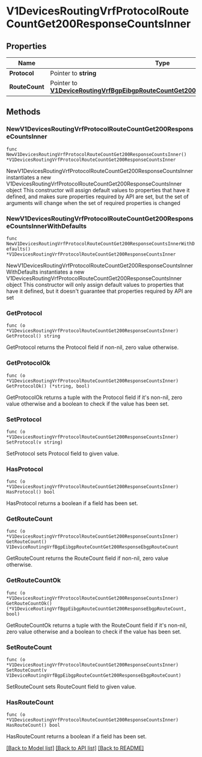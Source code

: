 # V1DevicesRoutingVrfProtocolRouteCountGet200ResponseCountsInner

## Properties

Name | Type | Description | Notes
------------ | ------------- | ------------- | -------------
**Protocol** | Pointer to **string** |  | [optional] 
**RouteCount** | Pointer to [**V1DeviceRoutingVrfBgpEibgpRouteCountGet200ResponseEbgpRouteCount**](V1DeviceRoutingVrfBgpEibgpRouteCountGet200ResponseEbgpRouteCount.md) |  | [optional] 

## Methods

### NewV1DevicesRoutingVrfProtocolRouteCountGet200ResponseCountsInner

`func NewV1DevicesRoutingVrfProtocolRouteCountGet200ResponseCountsInner() *V1DevicesRoutingVrfProtocolRouteCountGet200ResponseCountsInner`

NewV1DevicesRoutingVrfProtocolRouteCountGet200ResponseCountsInner instantiates a new V1DevicesRoutingVrfProtocolRouteCountGet200ResponseCountsInner object
This constructor will assign default values to properties that have it defined,
and makes sure properties required by API are set, but the set of arguments
will change when the set of required properties is changed

### NewV1DevicesRoutingVrfProtocolRouteCountGet200ResponseCountsInnerWithDefaults

`func NewV1DevicesRoutingVrfProtocolRouteCountGet200ResponseCountsInnerWithDefaults() *V1DevicesRoutingVrfProtocolRouteCountGet200ResponseCountsInner`

NewV1DevicesRoutingVrfProtocolRouteCountGet200ResponseCountsInnerWithDefaults instantiates a new V1DevicesRoutingVrfProtocolRouteCountGet200ResponseCountsInner object
This constructor will only assign default values to properties that have it defined,
but it doesn't guarantee that properties required by API are set

### GetProtocol

`func (o *V1DevicesRoutingVrfProtocolRouteCountGet200ResponseCountsInner) GetProtocol() string`

GetProtocol returns the Protocol field if non-nil, zero value otherwise.

### GetProtocolOk

`func (o *V1DevicesRoutingVrfProtocolRouteCountGet200ResponseCountsInner) GetProtocolOk() (*string, bool)`

GetProtocolOk returns a tuple with the Protocol field if it's non-nil, zero value otherwise
and a boolean to check if the value has been set.

### SetProtocol

`func (o *V1DevicesRoutingVrfProtocolRouteCountGet200ResponseCountsInner) SetProtocol(v string)`

SetProtocol sets Protocol field to given value.

### HasProtocol

`func (o *V1DevicesRoutingVrfProtocolRouteCountGet200ResponseCountsInner) HasProtocol() bool`

HasProtocol returns a boolean if a field has been set.

### GetRouteCount

`func (o *V1DevicesRoutingVrfProtocolRouteCountGet200ResponseCountsInner) GetRouteCount() V1DeviceRoutingVrfBgpEibgpRouteCountGet200ResponseEbgpRouteCount`

GetRouteCount returns the RouteCount field if non-nil, zero value otherwise.

### GetRouteCountOk

`func (o *V1DevicesRoutingVrfProtocolRouteCountGet200ResponseCountsInner) GetRouteCountOk() (*V1DeviceRoutingVrfBgpEibgpRouteCountGet200ResponseEbgpRouteCount, bool)`

GetRouteCountOk returns a tuple with the RouteCount field if it's non-nil, zero value otherwise
and a boolean to check if the value has been set.

### SetRouteCount

`func (o *V1DevicesRoutingVrfProtocolRouteCountGet200ResponseCountsInner) SetRouteCount(v V1DeviceRoutingVrfBgpEibgpRouteCountGet200ResponseEbgpRouteCount)`

SetRouteCount sets RouteCount field to given value.

### HasRouteCount

`func (o *V1DevicesRoutingVrfProtocolRouteCountGet200ResponseCountsInner) HasRouteCount() bool`

HasRouteCount returns a boolean if a field has been set.


[[Back to Model list]](../README.md#documentation-for-models) [[Back to API list]](../README.md#documentation-for-api-endpoints) [[Back to README]](../README.md)


